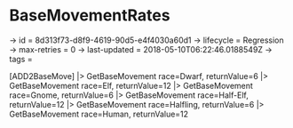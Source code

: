 # BaseMovementRates

-> id = 8d313f73-d8f9-4619-90d5-e4f4030a60d1
-> lifecycle = Regression
-> max-retries = 0
-> last-updated = 2018-05-10T06:22:46.0188549Z
-> tags = 

[ADD2BaseMove]
|> GetBaseMovement race=Dwarf, returnValue=6
|> GetBaseMovement race=Elf, returnValue=12
|> GetBaseMovement race=Gnome, returnValue=6
|> GetBaseMovement race=Half-Elf, returnValue=12
|> GetBaseMovement race=Halfling, returnValue=6
|> GetBaseMovement race=Human, returnValue=12
~~~
